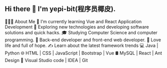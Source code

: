 ## Hi there 👋 I'm yepi-bit(程序员椰皮).

👨🏻‍💻 About Me
🔭 I’m currently learning Vue and React Application Development
🤔 Exploring new technologies and developing software solutions and quick hacks.
🎓 Studying Computer Science and computer programming.
💼 Back-end developer and front-end web developer.
🌱 Love life and full of hope.
✍️ Learn about the latest framework trends
💻 Java | Python 
🌐 HTML | CSS | JavaScript | Bootstrap | Vue
🛢 MySQL | React | Ant Design
🔧 Visual Studio code | IDEA | Git
 

 
